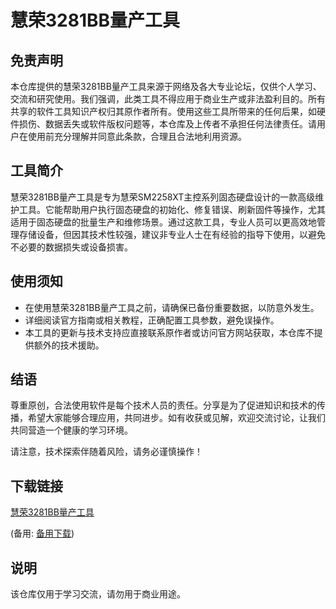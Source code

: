 # 慧荣3281BB量产工具

## 免责声明
本仓库提供的慧荣3281BB量产工具来源于网络及各大专业论坛，仅供个人学习、交流和研究使用。我们强调，此类工具不得应用于商业生产或非法盈利目的。所有共享的软件工具知识产权归其原作者所有。使用这些工具所带来的任何后果，如硬件损伤、数据丢失或软件版权问题等，本仓库及上传者不承担任何法律责任。请用户在使用前充分理解并同意此条款，合理且合法地利用资源。

## 工具简介
慧荣3281BB量产工具是专为慧荣SM2258XT主控系列固态硬盘设计的一款高级维护工具。它能帮助用户执行固态硬盘的初始化、修复错误、刷新固件等操作，尤其适用于固态硬盘的批量生产和维修场景。通过这款工具，专业人员可以更高效地管理存储设备，但因其技术性较强，建议非专业人士在有经验的指导下使用，以避免不必要的数据损失或设备损害。

## 使用须知
- 在使用慧荣3281BB量产工具之前，请确保已备份重要数据，以防意外发生。
- 详细阅读官方指南或相关教程，正确配置工具参数，避免误操作。
- 本工具的更新与技术支持应直接联系原作者或访问官方网站获取，本仓库不提供额外的技术援助。

## 结语
尊重原创，合法使用软件是每个技术人员的责任。分享是为了促进知识和技术的传播，希望大家能够合理应用，共同进步。如有收获或见解，欢迎交流讨论，让我们共同营造一个健康的学习环境。

请注意，技术探索伴随着风险，请务必谨慎操作！

## 下载链接
[慧荣3281BB量产工具](https://pan.quark.cn/s/724025f3c9a9) 

(备用: [备用下载](https://pan.baidu.com/s/1AeYuxLvyxXauKV96zI8TZA?pwd=1234))

## 说明

该仓库仅用于学习交流，请勿用于商业用途。
